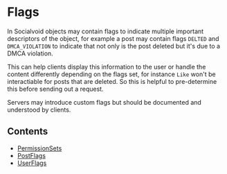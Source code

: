 # Flags

In Socialvoid objects may contain flags to indicate multiple
important descriptors of the object, for example a post may
contain flags `DELTED` and `DMCA_VIOLATION` to indicate that
not only is the post deleted but it's due to a DMCA violation.

This can help clients display this information to the user
or handle the content differently depending on the flags set,
for instance `Like` won't be interactiable for posts that
are deleted. So this is helpful to pre-determine this before
sending out a request.

Servers may introduce custom flags but should be documented
and understood by clients.


## Contents

 - [PermissionSets](PermissionSets.md)
 - [PostFlags](PostFlags.md)
 - [UserFlags](UserFlags.md)